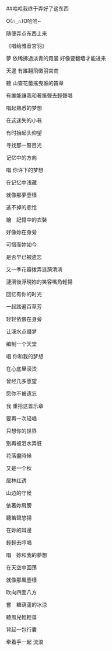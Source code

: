 ##哈哈我终于弄好了这东西

O(∩_∩)O哈哈~

随便弄点东西上来




《唱给雅音宫羽》

夢    依稀拂過淡青的霓裳      好像要翻墙才能进来  

天邊  有誰翻飛徴羽宮商

聽 山查花蕾搖曳誰的笛章

有誰能讓我和著笛聲去輕聲唱

唱起熟悉的梦想

在这迷失的小巷

有时抬起头仰望

寻找那一瞥目光

记忆中的方向

唱 你许下的梦想

在记忆中浅藏

就像那夢壹樣　

逃不掉的悲怆

繪　記憶中的衣裝　

好像妳在身旁

可惜而妳如今　

是否早已被遗忘

又一季花瓣拨弄涟漪清淌

漣漪後浮現妳的笑容嘴角輕揚

回忆有你的时光

一起踏遍百草芳

轻轻依偎在身旁

让溪水点缀梦

编制一个天堂

唱 你和我的梦想

在心底里滚烫

曾经几多愿望 

愿你不被遗忘

我 重拾这首乐章

要再一次轻唱

只想你的世界 

别再被泪水弄脏

花落盡時候　

又是一个秋

层林红透　

山边的守候

依著妳肩膀　

聽笛聲悠揚

在妳的耳邊　

輕輕去哼唱

唱　妳和我的夢想　

在天空中回荡

就像那風壹樣 

吹向四面八方

嘗　糖葫蘆的冰涼　

聽風兒輕輕蕩

背起一包行囊　

牵着手一起 流浪